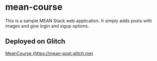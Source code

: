 # mean-course
This is a sample MEAN Stack web application. It simply adds posts with images and give login and sigup options.

## Deployed on Glitch
[MeanCourse (https://mean-post.glitch.me)](https://mean-post.glitch.me)

